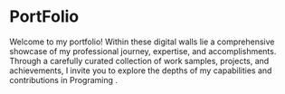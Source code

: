 # PortFolio
Welcome to my portfolio! Within these digital walls lie a comprehensive showcase of my professional journey, expertise, and accomplishments. Through a carefully curated collection of work samples, projects, and achievements, I invite you to explore the depths of my capabilities and contributions in Programing
.
